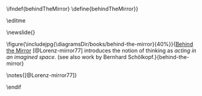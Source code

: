 \ifndef{behindTheMirror}
\define{behindTheMirror}}

\editme

\newslide{}

\figure{\includejpg{\diagramsDir/books/behind-the-mirror}{40%}}{[Behind the Mirror](https://en.wikipedia.org/wiki/Behind_the_Mirror) [@Lorenz-mirror77] introduces the notion of thinking as *acting in an imagined space*. (see also work by Bernhard Schölkopf.}{behind-the-mirror}

\notes{[@Lorenz-mirror77]}


\endif
